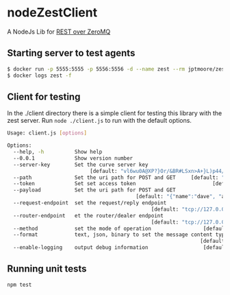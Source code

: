 # nodeZestClient

A NodeJs Lib for [REST over ZeroMQ](https://github.com/jptmoore/zest)

## Starting server to test agents

```bash
$ docker run -p 5555:5555 -p 5556:5556 -d --name zest --rm jptmoore/zest /app/zest/server.exe --secret-key-file example-server-key --enable-logging
$ docker logs zest -f
```

## Client for testing

In the ./client directory there is a simple client for testing this library with the zest server.
Run `node ./client.js` to run with the default options.

```bash
Usage: client.js [options]

Options:
  --help, -h          Show help                                        [boolean]
  --0.0.1             Show version number                              [boolean]
  --server-key        Set the curve server key
                           [default: "vl6wu0A@XP?}Or/&BR#LSxn>A+}L)p44/W[wXL3<"]
  --path              Set the uri path for POST and GET     [default: "/kv/foo"]
  --token             Set set access token                         [default: ""]
  --payload           Set the uri path for POST and GET
                                          [default: "{"name":"dave", "age":32}"]
  --request-endpoint  set the request/reply endpoint
                                               [default: "tcp://127.0.0.1:5555"]
  --router-endpoint   et the router/dealer endpoint
                                               [default: "tcp://127.0.0.1:5556"]
  --method            set the mode of operation                 [default: "GET"]
  --format            text, json, binary to set the message content type
                                                               [default: "JSON"]
  --enable-logging    output debug information                  [default: false]
```

## Running unit tests

```
npm test
```